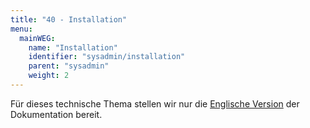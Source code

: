 ```yaml
---
title: "40 - Installation"
menu:
  mainWEG:
    name: "Installation"
    identifier: "sysadmin/installation"
    parent: "sysadmin"
    weight: 2
---
```

Für dieses technische Thema stellen wir nur die [Englische Version](/en/sysadmin/installation/) der Dokumentation bereit.

